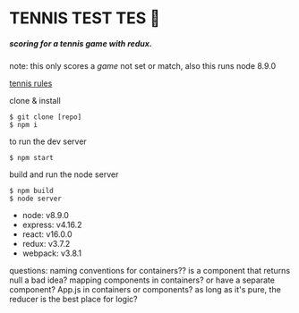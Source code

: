 # TENNIS TEST TES :palm_tree:
##### scoring for a tennis game with redux.

note: this only scores a *game* not set or match, also this runs node 8.9.0

[tennis rules][1]


clone & install
```
$ git clone [repo]
$ npm i
```

to run the dev server
```
$ npm start
```
build and run the node server
```
$ npm build
$ node server
```



- node: v8.9.0
- express: v4.16.2  
- react: v16.0.0  
- redux: v3.7.2  
- webpack: v3.8.1  

questions:
naming conventions for containers??
is a component that returns null a bad idea?
mapping components in containers? or have a separate component?
App.js in containers or components?
as long as it's pure, the reducer is the best place for logic?


[1]: https://www.thoughtco.com/simple-introduction-to-tennis-scoring-for-beginners-3207375
